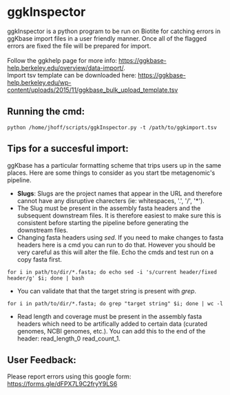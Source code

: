 # ggkInspector 

ggkInspector is a python program to be run on Biotite for catching errors in ggKbase import files in a user friendly manner. Once all of the flagged errors are fixed the file will be prepared for import.
</br></br>
Follow the ggkhelp page for more info: https://ggkbase-help.berkeley.edu/overview/data-import/. </br>
Import tsv template can be downloaded here: https://ggkbase-help.berkeley.edu/wp-content/uploads/2015/11/ggkbase_bulk_upload_template.tsv
## Running the cmd:
```
python /home/jhoff/scripts/ggkInspector.py -t /path/to/ggkimport.tsv
```
## Tips for a succesful import:
ggKbase has a particular formatting scheme that trips users up in the same places. Here are some things to consider as you start tbe metagenomic's pipeline.</br>
- **Slugs**: Slugs are the project names that appear in the URL and therefore cannot have any disruptive charecters (ie: whitespaces, '.', '/', '*').
- The Slug must be present in the assembly fasta headers and the subsequent downstream files. It is therefore easiest to make sure this is consistent before starting the pipeline before generating the downstream files.
- Changing fasta headers using *sed*. If you need to make changes to fasta headers here is a cmd you can run to do that. However you should be very careful as this will alter the file. Echo the cmds and test run on a copy fasta first.
```
for i in path/to/dir/*.fasta; do echo sed -i 's/current header/fixed header/g' $i; done | bash
```
- You can validate that that the target string is present with *grep*. 
```
for i in path/to/dir/*.fasta; do grep "target string" $i; done | wc -l
```
- Read length and coverage must be present in the assembly fasta headers which need to be artifically added to certain data (curated genomes, NCBI genomes, etc.). You can add this to the end of the header: read_length_0 read_count_1.

## User Feedback:
Please report errors using this google form: https://forms.gle/dFPX7L9C2fryY9LS6 </br>
